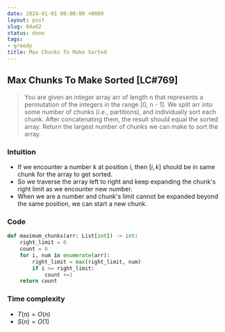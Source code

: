 ```yaml
---
date: 2024-01-01 00:00:00 +0000
layout: post
slug: 84a02
status: done
tags:
- greedy
title: Max Chunks To Make Sorted
---
```


## Max Chunks To Make Sorted [LC#769]
> You are given an integer array arr of length n that represents a permutation of the integers in the range [0, n - 1]. We split arr into some number of chunks (i.e., partitions), and individually sort each chunk. After concatenating them, the result should equal the sorted array. Return the largest number of chunks we can make to sort the array.

### Intuition
- If we encounter a number k at position i, then $[i, k]$ should be in same chunk for the array to get sorted. 
- So we traverse the array left to right and keep expanding the chunk's right limit as we encounter new number. 
- When we are a number and chunk's limit cannot be expanded beyond the same position, we can start a new chunk. 

### Code
```python
def maximum_chunks(arr: List[int]) -> int:
    right_limit = 0
    count = 0
    for i, num in enumerate(arr):
        right_limit = max(right_limit, num)
        if i >= right_limit:
            count +=1           
    return count
```
### Time complexity
- $T(n) = O(n)$
- $S(n) = O(1)$